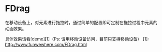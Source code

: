 # FDrag
在移动设备上，对元素进行拖拉时，通过简单的配置即可定制在拖拉过程中元素的动画效果。

具体效果请看[demo][1]（Ps: 请用移动设备访问，目前只支持移动设备）
 [1]: http://www.funwewhere.com/FDrag.html